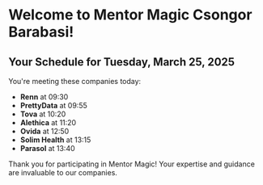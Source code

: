 # Welcome to Mentor Magic Csongor Barabasi!

## Your Schedule for Tuesday, March 25, 2025

You're meeting these companies today:

- **Renn** at 09:30
- **PrettyData** at 09:55
- **Tova** at 10:20
- **Alethica** at 11:20
- **Ovida** at 12:50
- **Solim Health** at 13:15
- **Parasol** at 13:40


Thank you for participating in Mentor Magic! Your expertise and guidance are invaluable to our companies.
